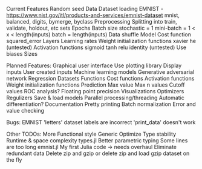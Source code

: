 
Current Features
    Random seed
    Data
        Dataset loading
            EMNIST - https://www.nist.gov/itl/products-and-services/emnist-dataset
                mnist, balanced, digits, bymerge, byclass
        Preprocessing
        Splitting into train, validate, holdout, etc sets
    Epochs
        Batch size
            stochastic = 1
            mini-batch = 1 < x < length(inputs)
            batch = length(inputs)
        Data shuffle
    Model
        Cost function
            squared_error
    Layers
        Learning rates
        Weight initialization functions
            xavier
            he (untested)
        Activation functions
            sigmoid
            tanh
            relu
            identity (untested)
        Use biases
        Sizes

Planned Features:
    Graphical user interface
        Use plotting library
        Display inputs
        User created inputs
    Machine learning models
        Generative adversarial network
        Regression
    Datasets
    Functions
        Cost functions
        Activation functions
        Weight initialization functions
        Prediction
            Max value
            Max n values
            Cutoff values
                ROC analysis?
    Floating point precision
    Visualizations
    Optimizers
    Regulizers
    Save & load models
    Parallel processing/threading
    Automatic differentiation?
    Documentation
    Pretty printing
    Batch normalization
    Error and value checking

Bugs:
    EMNIST 'letters' dataset labels are incorrect
    'print_data' doesn't work

Other TODOs:
    More
        Functional style
        Generic
    Optimize
        Type stability
        Runtime & space complexity
        types.jl
            Better parametric typing
            Some lines are too long
        emnist.jl
            My first Julia code -> needs overhaul
            Eliminate redundant data
                Delete zip and gzip or delete zip and load gzip dataset on the fly
